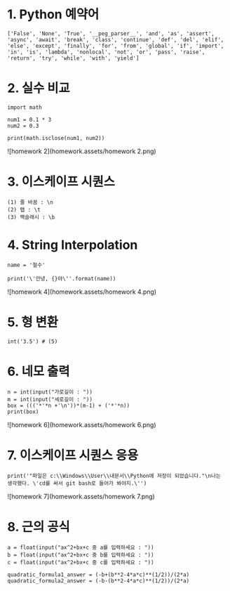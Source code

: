 # 1. Python 예약어

```
['False', 'None', 'True', '__peg_parser__', 'and', 'as', 'assert', 'async', 'await', 'break', 'class', 'continue', 'def', 'del', 'elif', 'else', 'except', 'finally', 'for', 'from', 'global', 'if', 'import', 'in', 'is', 'lambda', 'nonlocal', 'not', 'or', 'pass', 'raise', 'return', 'try', 'while', 'with', 'yield']
```

# 2. 실수 비교

```
import math

num1 = 0.1 * 3
num2 = 0.3

print(math.isclose(num1, num2))
```

![homework 2](homework.assets/homework 2.png)

# 3. 이스케이프 시퀀스

```
(1) 줄 바꿈 : \n
(2) 탭 : \t
(3) 백슬래시 : \b
```

# 4. String Interpolation

```
name = '철수'

print('\'안녕, {}야\''.format(name))
```

![homework 4](homework.assets/homework 4.png)

# 5. 형 변환

```
int('3.5') # (5)
```



# 6. 네모 출력

```
n = int(input("가로길이 : "))
m = int(input("세로길이 : "))
box = ((('*'*n +'\n'))*(m-1) + ('*'*n))
print(box)
```

![homework 6](homework.assets/homework 6.png)

# 7. 이스케이프 시퀀스 응용

```
print('"파일은 c:\\Windows\\User\\내문서\\Python에 저장이 되었습니다."\n나는 생각했다. \'cd를 써서 git bash로 들어가 봐야지.\'')
```

![homework 7](homework.assets/homework 7.png)

# 8. 근의 공식

```
a = float(input("ax^2+bx+c 중 a를 입력하세요 : "))
b = float(input("ax^2+bx+c 중 b를 입력하세요 : "))
c = float(input("ax^2+bx+c 중 c를 입력하세요 : "))

quadratic_formula1_answer = (-b+(b**2-4*a*c)**(1/2))/(2*a)
quadratic_formula2_answer = (-b-(b**2-4*a*c)**(1/2))/(2*a)
```

